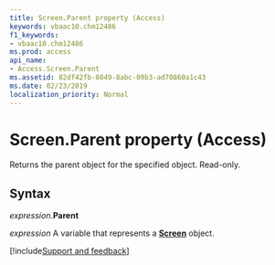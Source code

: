 ```yaml
---
title: Screen.Parent property (Access)
keywords: vbaac10.chm12486
f1_keywords:
- vbaac10.chm12486
ms.prod: access
api_name:
- Access.Screen.Parent
ms.assetid: 82df42fb-8049-8abc-09b3-ad70860a1c43
ms.date: 02/23/2019
localization_priority: Normal
---
```



# Screen.Parent property (Access)

Returns the parent object for the specified object. Read-only.


## Syntax

_expression_.**Parent**

_expression_ A variable that represents a **[Screen](Access.Screen.md)** object.




[!include[Support and feedback](~/includes/feedback-boilerplate.md)]